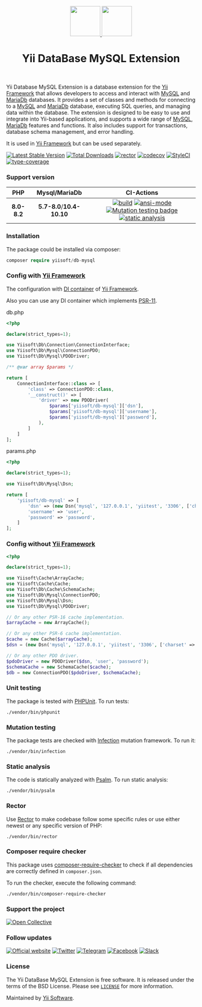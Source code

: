 <p align="center">
    <a href="https://github.com/yiisoft" target="_blank">
        <img src="https://yiisoft.github.io/docs/images/yii_logo.svg" height="80px">
    </a>
    <a href="https://www.mysql.com/" target="_blank">
        <img src="https://labs.mysql.com/common/logos/mysql-logo.svg" height="80px">
    </a>
    <h1 align="center">Yii DataBase MySQL Extension</h1>
    <br>
</p>

Yii Database MySQL Extension is a database extension for the [Yii Framework] that allows developers to access and interact with [MySQL] and [MariaDb] databases. It provides a set of classes and methods for connecting to a [MySQL] and [MariaDb] database, executing SQL queries, and managing data within the database. The extension is designed to be easy to use and integrate into Yii-based applications, and supports a wide range of [MySQL], [MariaDb] features and functions. It also includes support for transactions, database schema management, and error handling.

It is used in [Yii Framework] but can be used separately.

[MariaDB]: https://mariadb.org/
[MySQL]: https://www.mysql.com/
[Yii Framework]: https://www.yiiframework.com/

[![Latest Stable Version](https://poser.pugx.org/yiisoft/db-mysql/v/stable.png)](https://packagist.org/packages/yiisoft/db-mysql)
[![Total Downloads](https://poser.pugx.org/yiisoft/db-mysql/downloads.png)](https://packagist.org/packages/yiisoft/db-mysql)
[![rector](https://github.com/yiisoft/db-mysql/actions/workflows/rector.yml/badge.svg)](https://github.com/yiisoft/db-mysql/actions/workflows/rector.yml)
[![codecov](https://codecov.io/gh/yiisoft/db-mysql/branch/master/graph/badge.svg?token=gsKVx3WQt4)](https://codecov.io/gh/yiisoft/db-mysql)
[![StyleCI](https://github.styleci.io/repos/145220107/shield?branch=master)](https://github.styleci.io/repos/145220107?branch=master)
[![type-coverage](https://shepherd.dev/github/yiisoft/db-mysql/coverage.svg)](https://shepherd.dev/github/yiisoft/db-mysql)

### Support version

|     PHP     |Mysql/MariaDb|  CI-Actions
|:-----------:|:-----------:|:------------:|
| **8.0-8.2** |**5.7-8.0**/**10.4-10.10**|[![build](https://github.com/yiisoft/db-mysql/actions/workflows/build.yml/badge.svg?branch=dev)](https://github.com/yiisoft/db-mysql/actions/workflows/build.yml) [![ansi-mode](https://github.com/yiisoft/db-mysql/actions/workflows/ansi-mode.yml/badge.svg)](https://github.com/yiisoft/db-mysql/actions/workflows/ansi-mode.yml) [![Mutation testing badge](https://img.shields.io/endpoint?style=flat&url=https%3A%2F%2Fbadge-api.stryker-mutator.io%2Fgithub.com%2Fyiisoft%2Fdb-mysql%2Fmaster)](https://dashboard.stryker-mutator.io/reports/github.com/yiisoft/db-mysql/master) [![static analysis](https://github.com/yiisoft/db-mysql/actions/workflows/static.yml/badge.svg?branch=dev)](https://github.com/yiisoft/db-mysql/actions/workflows/static.yml)

### Installation

The package could be installed via composer:

```php
composer require yiisoft/db-mysql
```

### Config with [Yii Framework]

The configuration with [DI container](https://github.com/yiisoft/di) of [Yii Framework].

Also you can use any DI container which implements [PSR-11](https://www.php-fig.org/psr/psr-11/).

db.php

```php
<?php

declare(strict_types=1);

use Yiisoft\Db\Connection\ConnectionInterface;
use Yiisoft\Db\Mysql\ConnectionPDO;
use Yiisoft\Db\Mysql\PDODriver;

/** @var array $params */

return [
    ConnectionInterface::class => [
        'class' => ConnectionPDO::class,
        '__construct()' => [
            'driver' => new PDODriver(
                $params['yiisoft/db-mysql']['dsn'],
                $params['yiisoft/db-mysql']['username'],
                $params['yiisoft/db-mysql']['password'],
            ),
        ]
    ]
];
```

params.php

```php
<?php

declare(strict_types=1);

use Yiisoft\Db\Mysql\Dsn;

return [
    'yiisoft/db-mysql' => [
        'dsn' => (new Dsn('mysql', '127.0.0.1', 'yiitest', '3306', ['charset' => 'utf8mb4']))->asString(),
        'username' => 'user',
        'password' => 'password',
    ]
];
```

### Config without [Yii Framework]

```php
<?php

declare(strict_types=1);

use Yiisoft\Cache\ArrayCache;
use Yiisoft\Cache\Cache;
use Yiisoft\Db\Cache\SchemaCache;
use Yiisoft\Db\Mysql\ConnectionPDO;
use Yiisoft\Db\Mysql\Dsn;
use Yiisoft\Db\Mysql\PDODriver;

// Or any other PSR-16 cache implementation.
$arrayCache = new ArrayCache();

// Or any other PSR-6 cache implementation.
$cache = new Cache($arrayCache); 
$dsn = (new Dsn('mysql', '127.0.0.1', 'yiitest', '3306', ['charset' => 'utf8mb4']))->asString();

// Or any other PDO driver.
$pdoDriver = new PDODriver($dsn, 'user', 'password'); 
$schemaCache = new SchemaCache($cache);
$db = new ConnectionPDO($pdoDriver, $schemaCache);
```

### Unit testing

The package is tested with [PHPUnit](https://phpunit.de/). To run tests:

```shell
./vendor/bin/phpunit
```

### Mutation testing

The package tests are checked with [Infection](https://infection.github.io/) mutation framework. To run it:

```shell
./vendor/bin/infection
```

### Static analysis

The code is statically analyzed with [Psalm](https://psalm.dev/). To run static analysis:

```shell
./vendor/bin/psalm
```

### Rector

Use [Rector](https://github.com/rectorphp/rector) to make codebase follow some specific rules or 
use either newest or any specific version of PHP: 

```shell
./vendor/bin/rector
```

### Composer require checker

This package uses [composer-require-checker](https://github.com/maglnet/ComposerRequireChecker) to check if all dependencies are correctly defined in `composer.json`.

To run the checker, execute the following command:

```shell
./vendor/bin/composer-require-checker
```

### Support the project

[![Open Collective](https://img.shields.io/badge/Open%20Collective-sponsor-7eadf1?logo=open%20collective&logoColor=7eadf1&labelColor=555555)](https://opencollective.com/yiisoft)

### Follow updates

[![Official website](https://img.shields.io/badge/Powered_by-Yii_Framework-green.svg?style=flat)](https://www.yiiframework.com/)
[![Twitter](https://img.shields.io/badge/twitter-follow-1DA1F2?logo=twitter&logoColor=1DA1F2&labelColor=555555?style=flat)](https://twitter.com/yiiframework)
[![Telegram](https://img.shields.io/badge/telegram-join-1DA1F2?style=flat&logo=telegram)](https://t.me/yii3en)
[![Facebook](https://img.shields.io/badge/facebook-join-1DA1F2?style=flat&logo=facebook&logoColor=ffffff)](https://www.facebook.com/groups/yiitalk)
[![Slack](https://img.shields.io/badge/slack-join-1DA1F2?style=flat&logo=slack)](https://yiiframework.com/go/slack)

### License

The Yii DataBase MySQL Extension is free software. It is released under the terms of the BSD License.
Please see [`LICENSE`](./LICENSE.md) for more information.

Maintained by [Yii Software](https://www.yiiframework.com/).
